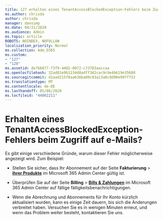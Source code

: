 ```yaml
---
title: 127 erhalten eines TenantAccessBlockedException-Fehlers beim Zugriff auf e-Mails?
ms.author: chrisda
author: chrisda
manager: dansimp
ms.date: 04/21/2020
ms.audience: Admin
ms.topic: article
ROBOTS: NOINDEX, NOFOLLOW
localization_priority: Normal
ms.collection: Adm_O365
ms.custom:
- "127"
- "128"
ms.assetid: de7b6877-f3f9-4402-8072-c73783aaccaa
ms.openlocfilehash: 32ad81e9b1234d8adff3d2cac9c9e4b619e35688
ms.sourcegitcommit: d1aad215f8aa636ba89c93a13a0c9d90e997f752
ms.translationtype: MT
ms.contentlocale: de-DE
ms.lasthandoff: 05/06/2020
ms.locfileid: "44062211"
---
```

# <a name="getting-a-tenantaccessblockedexception-error-when-accessing-email"></a>Erhalten eines TenantAccessBlockedException-Fehlers beim Zugriff auf e-Mails?

Es gibt einige verschiedene Gründe, warum dieser Fehler möglicherweise angezeigt wird. Zum Beispiel:

- Stellen Sie sicher, dass Ihr Abonnement auf der Seite **Fakturierung** \> **[ihrer Produkte](https://portal.office.com/adminportal/home#/subscriptions)** im Microsoft 365 Admin Center gültig ist.

- Überprüfen Sie auf der Seite **Billing** \> **[Bills & Zahlungen](https://portal.office.com/adminportal/home#/billoverview)** im Microsoft 365 Admin Center auf fällige fälligkeitsbenachrichtigungen.

- Wenn die Abrechnung und Abonnements für Ihr Konto kürzlich aktualisiert wurden, kann es einige Zeit dauern, bis sich die Änderungen verbreitet haben. Versuchen Sie es in wenigen Minuten erneut, und wenn das Problem weiter besteht, kontaktieren Sie uns.
